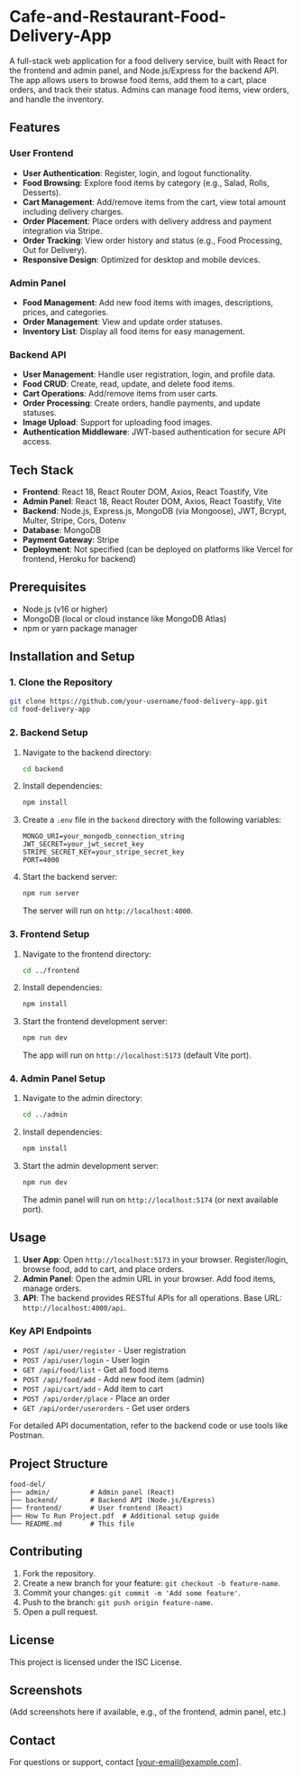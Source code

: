 # Cafe-and-Restaurant-Food-Delivery-App

A full-stack web application for a food delivery service, built with React for the frontend and admin panel, and Node.js/Express for the backend API. The app allows users to browse food items, add them to a cart, place orders, and track their status. Admins can manage food items, view orders, and handle the inventory.

## Features

### User Frontend
- **User Authentication**: Register, login, and logout functionality.
- **Food Browsing**: Explore food items by category (e.g., Salad, Rolls, Desserts).
- **Cart Management**: Add/remove items from the cart, view total amount including delivery charges.
- **Order Placement**: Place orders with delivery address and payment integration via Stripe.
- **Order Tracking**: View order history and status (e.g., Food Processing, Out for Delivery).
- **Responsive Design**: Optimized for desktop and mobile devices.

### Admin Panel
- **Food Management**: Add new food items with images, descriptions, prices, and categories.
- **Order Management**: View and update order statuses.
- **Inventory List**: Display all food items for easy management.

### Backend API
- **User Management**: Handle user registration, login, and profile data.
- **Food CRUD**: Create, read, update, and delete food items.
- **Cart Operations**: Add/remove items from user carts.
- **Order Processing**: Create orders, handle payments, and update statuses.
- **Image Upload**: Support for uploading food images.
- **Authentication Middleware**: JWT-based authentication for secure API access.

## Tech Stack

- **Frontend**: React 18, React Router DOM, Axios, React Toastify, Vite
- **Admin Panel**: React 18, React Router DOM, Axios, React Toastify, Vite
- **Backend**: Node.js, Express.js, MongoDB (via Mongoose), JWT, Bcrypt, Multer, Stripe, Cors, Dotenv
- **Database**: MongoDB
- **Payment Gateway**: Stripe
- **Deployment**: Not specified (can be deployed on platforms like Vercel for frontend, Heroku for backend)

## Prerequisites

- Node.js (v16 or higher)
- MongoDB (local or cloud instance like MongoDB Atlas)
- npm or yarn package manager

## Installation and Setup

### 1. Clone the Repository
```bash
git clone https://github.com/your-username/food-delivery-app.git
cd food-delivery-app
```

### 2. Backend Setup
1. Navigate to the backend directory:
   ```bash
   cd backend
   ```

2. Install dependencies:
   ```bash
   npm install
   ```

3. Create a `.env` file in the `backend` directory with the following variables:
   ```
   MONGO_URI=your_mongodb_connection_string
   JWT_SECRET=your_jwt_secret_key
   STRIPE_SECRET_KEY=your_stripe_secret_key
   PORT=4000
   ```

4. Start the backend server:
   ```bash
   npm run server
   ```
   The server will run on `http://localhost:4000`.

### 3. Frontend Setup
1. Navigate to the frontend directory:
   ```bash
   cd ../frontend
   ```

2. Install dependencies:
   ```bash
   npm install
   ```

3. Start the frontend development server:
   ```bash
   npm run dev
   ```
   The app will run on `http://localhost:5173` (default Vite port).

### 4. Admin Panel Setup
1. Navigate to the admin directory:
   ```bash
   cd ../admin
   ```

2. Install dependencies:
   ```bash
   npm install
   ```

3. Start the admin development server:
   ```bash
   npm run dev
   ```
   The admin panel will run on `http://localhost:5174` (or next available port).

## Usage

1. **User App**: Open `http://localhost:5173` in your browser. Register/login, browse food, add to cart, and place orders.
2. **Admin Panel**: Open the admin URL in your browser. Add food items, manage orders.
3. **API**: The backend provides RESTful APIs for all operations. Base URL: `http://localhost:4000/api`.

### Key API Endpoints
- `POST /api/user/register` - User registration
- `POST /api/user/login` - User login
- `GET /api/food/list` - Get all food items
- `POST /api/food/add` - Add new food item (admin)
- `POST /api/cart/add` - Add item to cart
- `POST /api/order/place` - Place an order
- `GET /api/order/userorders` - Get user orders

For detailed API documentation, refer to the backend code or use tools like Postman.

## Project Structure

```
food-del/
├── admin/          # Admin panel (React)
├── backend/        # Backend API (Node.js/Express)
├── frontend/       # User frontend (React)
├── How To Run Project.pdf  # Additional setup guide
└── README.md       # This file
```

## Contributing

1. Fork the repository.
2. Create a new branch for your feature: `git checkout -b feature-name`.
3. Commit your changes: `git commit -m 'Add some feature'`.
4. Push to the branch: `git push origin feature-name`.
5. Open a pull request.

## License

This project is licensed under the ISC License.

## Screenshots

(Add screenshots here if available, e.g., of the frontend, admin panel, etc.)

## Contact

For questions or support, contact [your-email@example.com].
